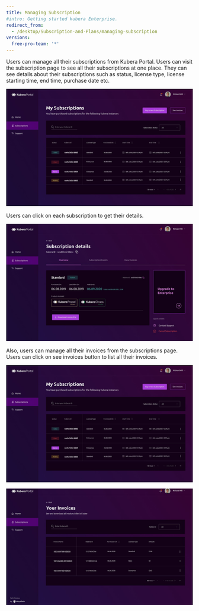 ```yaml
---
title: Managing Subscription 
#intro: Getting started kubera Enterprise.
redirect_from:
  - /desktop/Subscription-and-Plans/managing-subscription
versions:
  free-pro-team: '*'
---
```


Users can manage all their subscriptions from Kubera Portal. Users can visit the subscription page to see all their subscriptions at one place. They can see details about their subscriptions such as status, license type, license starting time, end time, purchase date etc. 

<a href="/assets/images/Portal10.JPG"><img class="image-with-border" src="/assets/images/Portal10.JPG"></a>

Users can click on each subscription to get their details.

<a href="/assets/images/Portal11.JPG"><img class="image-with-border" src="/assets/images/Portal11.JPG"></a>

Also, users can manage all their invoices from the subscriptions page. Users can click on see invoices button to list all their invoices.

<a href="/assets/images/Portal10.JPG"><img class="image-with-border" src="/assets/images/Portal10.JPG"></a>

<a href="/assets/images/Portal12.JPG"><img class="image-with-border" src="/assets/images/Portal12.JPG"></a>
